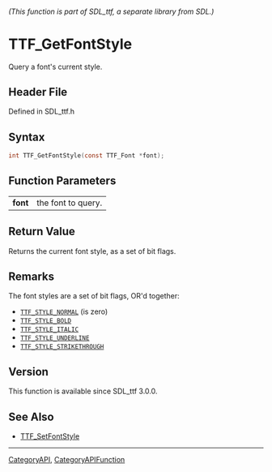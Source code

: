 ###### (This function is part of SDL_ttf, a separate library from SDL.)
# TTF_GetFontStyle

Query a font's current style.

## Header File

Defined in SDL_ttf.h

## Syntax

```c
int TTF_GetFontStyle(const TTF_Font *font);

```

## Function Parameters

|              |                    |
| ------------ | ------------------ |
| **font**     | the font to query. |

## Return Value

Returns the current font style, as a set of bit flags.

## Remarks

The font styles are a set of bit flags, OR'd together:

- [`TTF_STYLE_NORMAL`](TTF_STYLE_NORMAL) (is zero)
- [`TTF_STYLE_BOLD`](TTF_STYLE_BOLD)
- [`TTF_STYLE_ITALIC`](TTF_STYLE_ITALIC)
- [`TTF_STYLE_UNDERLINE`](TTF_STYLE_UNDERLINE)
- [`TTF_STYLE_STRIKETHROUGH`](TTF_STYLE_STRIKETHROUGH)

## Version

This function is available since SDL_ttf 3.0.0.

## See Also

- [TTF_SetFontStyle](TTF_SetFontStyle)

----
[CategoryAPI](CategoryAPI), [CategoryAPIFunction](CategoryAPIFunction)

